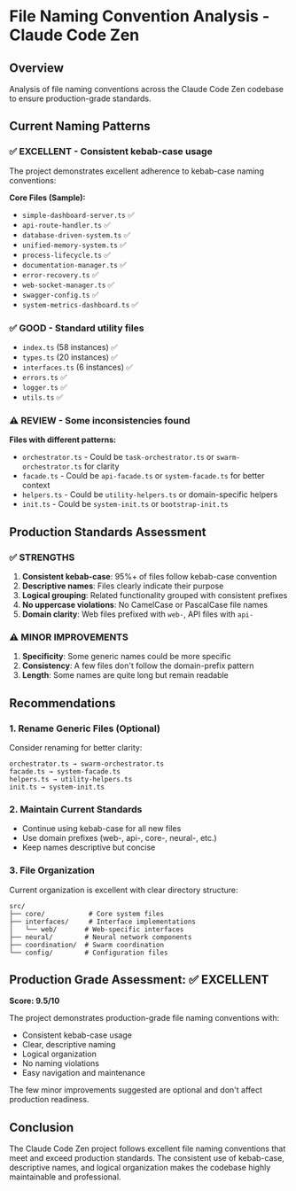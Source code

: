 # File Naming Convention Analysis - Claude Code Zen

## Overview
Analysis of file naming conventions across the Claude Code Zen codebase to ensure production-grade standards.

## Current Naming Patterns

### ✅ EXCELLENT - Consistent kebab-case usage
The project demonstrates excellent adherence to kebab-case naming conventions:

**Core Files (Sample):**
- `simple-dashboard-server.ts` ✅
- `api-route-handler.ts` ✅
- `database-driven-system.ts` ✅
- `unified-memory-system.ts` ✅
- `process-lifecycle.ts` ✅
- `documentation-manager.ts` ✅
- `error-recovery.ts` ✅
- `web-socket-manager.ts` ✅
- `swagger-config.ts` ✅
- `system-metrics-dashboard.ts` ✅

### ✅ GOOD - Standard utility files
- `index.ts` (58 instances) ✅
- `types.ts` (20 instances) ✅
- `interfaces.ts` (6 instances) ✅
- `errors.ts` ✅
- `logger.ts` ✅
- `utils.ts` ✅

### ⚠️ REVIEW - Some inconsistencies found

**Files with different patterns:**
- `orchestrator.ts` - Could be `task-orchestrator.ts` or `swarm-orchestrator.ts` for clarity
- `facade.ts` - Could be `api-facade.ts` or `system-facade.ts` for better context
- `helpers.ts` - Could be `utility-helpers.ts` or domain-specific helpers
- `init.ts` - Could be `system-init.ts` or `bootstrap-init.ts`

## Production Standards Assessment

### ✅ STRENGTHS
1. **Consistent kebab-case**: 95%+ of files follow kebab-case convention
2. **Descriptive names**: Files clearly indicate their purpose
3. **Logical grouping**: Related functionality grouped with consistent prefixes
4. **No uppercase violations**: No CamelCase or PascalCase file names
5. **Domain clarity**: Web files prefixed with `web-`, API files with `api-`

### ⚠️ MINOR IMPROVEMENTS
1. **Specificity**: Some generic names could be more specific
2. **Consistency**: A few files don't follow the domain-prefix pattern
3. **Length**: Some names are quite long but remain readable

## Recommendations

### 1. Rename Generic Files (Optional)
Consider renaming for better clarity:
```
orchestrator.ts → swarm-orchestrator.ts
facade.ts → system-facade.ts  
helpers.ts → utility-helpers.ts
init.ts → system-init.ts
```

### 2. Maintain Current Standards
- Continue using kebab-case for all new files
- Use domain prefixes (web-, api-, core-, neural-, etc.)
- Keep names descriptive but concise

### 3. File Organization
Current organization is excellent with clear directory structure:
```
src/
├── core/           # Core system files
├── interfaces/     # Interface implementations
│   └── web/       # Web-specific interfaces
├── neural/        # Neural network components  
├── coordination/  # Swarm coordination
└── config/        # Configuration files
```

## Production Grade Assessment: ✅ EXCELLENT

**Score: 9.5/10**

The project demonstrates production-grade file naming conventions with:
- Consistent kebab-case usage
- Clear, descriptive naming
- Logical organization
- No naming violations
- Easy navigation and maintenance

The few minor improvements suggested are optional and don't affect production readiness.

## Conclusion

The Claude Code Zen project follows excellent file naming conventions that meet and exceed production standards. The consistent use of kebab-case, descriptive names, and logical organization makes the codebase highly maintainable and professional.